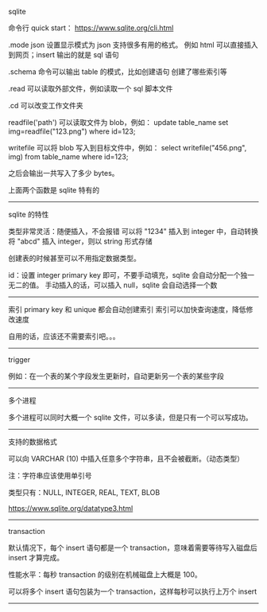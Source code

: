 sqlite

命令行 quick start：
https://www.sqlite.org/cli.html

.mode json 设置显示模式为 json
支持很多有用的格式。
例如 html 可以直接插入到网页；insert 输出的就是 sql 语句

.schema 命令可以输出 table 的模式，比如创建语句
创建了哪些索引等

.read 可以读取外部文件，例如读取一个 sql 脚本文件

.cd 可以改变工作文件夹

readfile('path') 可以读取文件为 blob，例如：
update table_name set img=readfile("123.png") where id=123;

writefile 可以将 blob 写入到目标文件中，例如：
select writefile("456.png", img) from table_name where id=123;

之后会输出一共写入了多少 bytes。

上面两个函数是 sqlite 特有的

----------------

sqlite 的特性

类型非常灵活：随便插入，不会报错
可以将 "1234" 插入到 integer 中，自动转换
将 "abcd" 插入 integer，则以 string 形式存储

创建表的时候甚至可以不用指定数据类型。

id：设置 integer primary key 即可，不要手动填充，sqlite 会自动分配一个独一无二的值。
手动插入的话，可以插入 null，sqlite 会自动选择一个数

---------------

索引
primary key 和 unique 都会自动创建索引
索引可以加快查询速度，降低修改速度

自用的话，应该还不需要索引吧。。。


------

trigger

例如：在一个表的某个字段发生更新时，自动更新另一个表的某些字段

-----------

多个进程

多个进程可以同时大概一个 sqlite 文件，可以多读，但是只有一个可以写成功。

-----------------

支持的数据格式

可以向 VARCHAR (10) 中插入任意多个字符串，且不会被截断。（动态类型）

注：字符串应该使用单引号

类型只有：NULL, INTEGER, REAL, TEXT, BLOB

https://www.sqlite.org/datatype3.html

------------------------

transaction

默认情况下，每个 insert 语句都是一个 transaction，意味着需要等待写入磁盘后 insert 才算完成。

性能水平：每秒 transaction 的级别在机械磁盘上大概是 100。

可以将多个 insert 语句包装为一个 transaction，这样每秒可以执行上万个 insert



----------------




